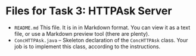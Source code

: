# Files for Task 3: HTTPAsk Server

- `README.md` This file. It is in in Markdown format. You can view it as a text file, or use a Markdown preview tool (there are plenty). 
- `ConcHTTPAsk.java` – Skeleton declaration of the `ConcHTTPAsk` class. Your job is to implement this class, according to the instructions.

